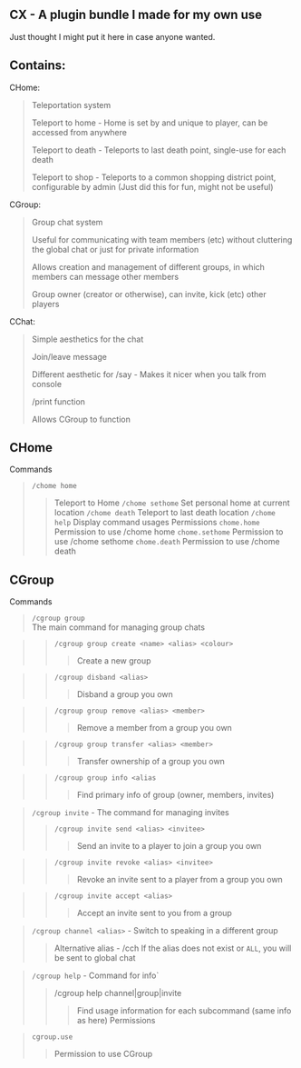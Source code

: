 ## CX - A plugin bundle I made for my own use
Just thought I might put it here in case anyone wanted. 

## Contains:
CHome:
 > Teleportation system
 > 
 > Teleport to home - Home is set by and unique to player, can be accessed from anywhere
 > 
 > Teleport to death - Teleports to last death point, single-use for each death
 > 
 > Teleport to shop - Teleports to a common shopping district point, configurable by admin (Just did this for fun, might not be useful)

CGroup:
 > Group chat system
 > 
 > Useful for communicating with team members (etc) without cluttering the global chat or just for private information
 >
 > Allows creation and management of different groups, in which members can message other members
 > 
 > Group owner (creator or otherwise), can invite, kick (etc) other players

CChat:
 > Simple aesthetics for the chat
 > 
 > Join/leave message
 > 
 > Different aesthetic for /say - Makes it nicer when you talk from console
 > 
 > /print function
 > 
 > Allows CGroup to function



## CHome
Commands
> `/chome home`
>> Teleport to Home
> `/chome sethome`
>> Set personal home at current location
> `/chome death`
>> Teleport to last death location
> `/chome help`
>> Display command usages
Permissions
> `chome.home`
>> Permission to use /chome home
> `chome.sethome`
>> Permission to use /chome sethome
> `chome.death`
>> Permission to use /chome death


## CGroup
Commands
> `/cgroup group`  
> The main command for managing group chats

>> `/cgroup group create <name> <alias> <colour>`  
>>> Create a new group

>> `/cgroup disband <alias>`  
>>> Disband a group you own

>> `/cgroup group remove <alias> <member>`  
>>> Remove a member from a group you own

>> `/cgroup group transfer <alias> <member>`  
>>> Transfer ownership of a group you own

>> `/cgroup group info <alias`
>>> Find primary info of group (owner, members, invites)

> `/cgroup invite` - The command for managing invites
>> `/cgroup invite send <alias> <invitee>`  
>>> Send an invite to a player to join a group you own

>> `/cgroup invite revoke <alias> <invitee>`  
>>> Revoke an invite sent to a player from a group you own

>> `/cgroup invite accept <alias>`  
>>> Accept an invite sent to you from a group

> `/cgroup channel <alias>` - Switch to speaking in a different group
>> Alternative alias - /cch
>> If the alias does not exist or `ALL`, you will be sent to global chat

> `/cgroup help` - Command for info`
>> /cgroup help channel|group|invite
>>> Find usage information for each subcommand (same info as here)
Permissions

> `cgroup.use`
>> Permission to use CGroup
